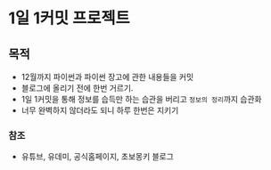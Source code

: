 # 1일 1커밋 프로젝트

## 목적
- 12월까지 파이썬과 파이썬 장고에 관한 내용들을 커밋
- 블로그에 올리기 전에 한번 거르기.
- 1일 1커밋을 통해 정보를 습득만 하는 습관을 버리고 `정보의 정리`까지 습관화
- 너무 완벽하지 않더라도 되니 하루 한번은 지키기

### 참조
 - 유튜브, 유데미, 공식홈페이지, 초보몽키 블로그
